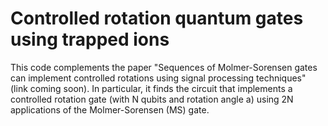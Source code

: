 # Controlled rotation quantum gates using trapped ions

This code complements the paper "Sequences of Molmer-Sorensen gates can implement controlled rotations using signal processing techniques" (link coming soon). In particular, it finds the circuit that implements a controlled rotation gate (with N qubits and rotation angle a) using 2N applications of the Molmer-Sorensen (MS) gate.

